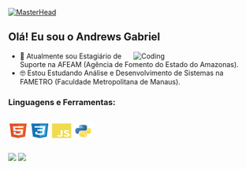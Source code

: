 

[![MasterHead](https://globaleducation.s3.ap-south-1.amazonaws.com/globaledu/gif/front-end-development.gif)]()

## Olá! Eu sou o Andrews Gabriel
<img align="right" alt="Coding" width="250" src="https://www.kingofdigitalmarketing.com/blog/images/PPC%20Services%20in%20Delhi%20%2024%20Hour%20Support.gif"/>

- 🔭 Atualmente sou Estagiário de Suporte na AFEAM (Agência de Fomento do Estado do Amazonas).
- 🤓 Estou Estudando Análise e Desenvolvimento de Sistemas na FAMETRO (Faculdade Metropolitana de Manaus).

<h3 align="left">Linguagens e Ferramentas:</h3>
<div style="display: inline_block"><br>
  <img align="center" alt="Rafa-HTML" height="30" width="40" src="https://raw.githubusercontent.com/devicons/devicon/master/icons/html5/html5-original.svg">
  <img align="center" alt="Rafa-CSS" height="30" width="40" src="https://raw.githubusercontent.com/devicons/devicon/master/icons/css3/css3-original.svg">
   <img align="center" alt="Rafa-Js" height="30" width="40" src="https://raw.githubusercontent.com/devicons/devicon/master/icons/javascript/javascript-plain.svg">
  <img align="center" alt="Rafa-Python" height="30" width="40" src="https://raw.githubusercontent.com/devicons/devicon/master/icons/python/python-original.svg">
</div>

##

<div> 
  <a href ="andrewscurriculo@gmail.com"><img src="https://img.shields.io/badge/-Gmail-%23333?style=for-the-badge&logo=gmail&logoColor=white" target="_blank"></a>
  <a href="www.linkedin.com/in/andrewsgabriel20" target="_blank"><img src="https://img.shields.io/badge/-LinkedIn-%230077B5?style=for-the-badge&logo=linkedin&logoColor=white" target="_blank"></a> 
</div>
